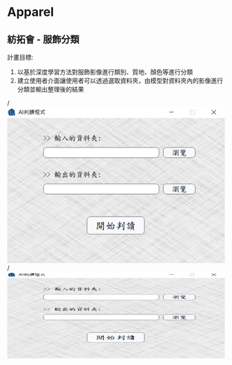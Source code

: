 # Apparel
 ## 紡拓會 - 服飾分類
 計畫目標:
 1. 以基於深度學習方法對服飾影像進行類別、質地、顏色等進行分類
 2. 建立使用者介面讓使用者可以透過選取資料夾，由模型對資料夾內的影像進行分類並輸出整理後的結果
 
 /*![image](https://github.com/tingyu-kuo/Apparel/blob/main/images/UI.PNG)*/
 <img src="https://github.com/tingyu-kuo/Apparel/blob/main/images/UI.PNG" width="600" height="200"/><br/>
